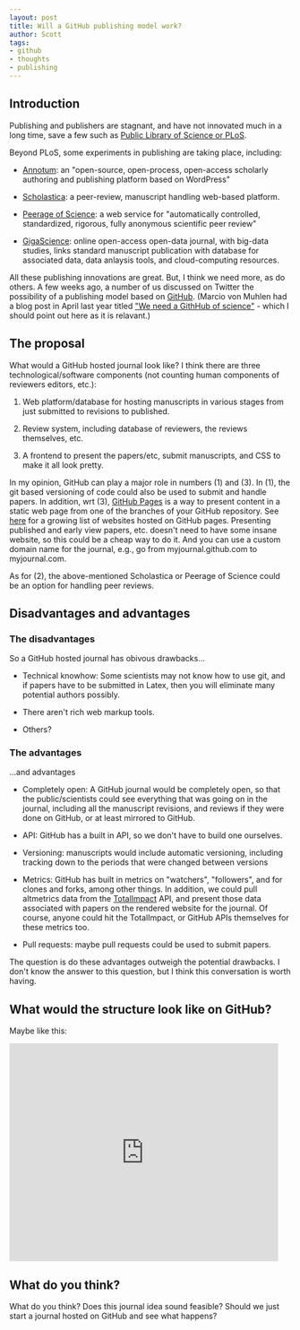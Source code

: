 ```yaml
---
layout: post
title: Will a GitHub publishing model work?
author: Scott
tags:
- github
- thoughts
- publishing
---
```





## Introduction

Publishing and publishers are stagnant, and have not innovated much in a long time, save a few such as [Public Library of Science or PLoS][plos]. 

Beyond PLoS, some experiments in publishing are taking place, including:

* [Annotum][]: an "open-source, open-process, open-access scholarly authoring and publishing platform based on WordPress"

* [Scholastica][]: a peer-review, manuscript handling web-based platform. 

* [Peerage of Science][pos]: a web service for "automatically controlled, standardized, rigorous, fully anonymous scientific peer review"

* [GigaScience][]: online open-access open-data journal, with big-data studies, links standard manuscript publication with database for associated data, data anlaysis tools, and cloud-computing resources. 

All these publishing innovations are great.  But, I think we need more, as do others.  A few weeks ago, a number of us discussed on Twitter the possibility of a publishing model based on [GitHub][].  (Marcio von Muhlen had a blog post in April last year titled ["We need a GithHub of science"][post] - which I should point out here as it is relavant.) 

## The proposal

What would a GitHub hosted journal look like?  I think there are three technological/software components (not counting human components of reviewers editors, etc.):

1. Web platform/database for hosting manuscripts in various stages from just submitted to revisions to published.  

2. Review system, including database of reviewers, the reviews themselves, etc.

3. A frontend to present the papers/etc, submit manuscripts, and CSS to make it all look pretty. 

In my opinion, GitHub can play a major role in numbers (1) and (3).  In (1), the git based versioning of code could also be used to submit and handle papers.  In addition, wrt (3), [GitHub Pages][ghpages] is a way to present content in a static web page from one of the branches of your GitHub repository.  See [here][] for a growing list of websites hosted on GitHub pages.  Presenting published and early view papers, etc. doesn't need to have some insane website, so this could be a cheap way to do it. And you can use a custom domain name for the journal, e.g., go from myjournal.github.com to myjournal.com.  

As for (2), the above-mentioned Scholastica or Peerage of Science could be an option for handling peer reviews.  

## Disadvantages and advantages

### The disadvantages
So a GitHub hosted journal has obivous drawbacks...

* Technical knowhow: Some scientists may not know how to use git, and if papers have to be submitted in Latex, then you will eliminate many potential authors possibly.

* There aren't rich web markup tools. 

* Others?

### The advantages
...and advantages

* Completely open: A GitHub journal would be completely open, so that the public/scientists could see everything that was going on in the journal, including all the manuscript revisions, and reviews if they were done on GitHub, or at least mirrored to GitHub. 

* API: GitHub has a built in API, so we don't have to build one ourselves. 

* Versioning: manuscripts would include automatic versioning, including tracking down to the periods that were changed between versions

* Metrics: GitHub has built in metrics on "watchers", "followers", and for clones and forks, among other things. In addition, we could pull altmetrics data from the [TotalImpact][] API, and present those data associated with papers on the rendered website for the journal. Of course, anyone could hit the TotalImpact, or GitHub APIs themselves for these metrics too. 

* Pull requests: maybe pull requests could be used to submit papers.  

The question is do these advantages outweigh the potential drawbacks.  I don't know the answer to this question, but I think this conversation is worth having. 

## What would the structure look like on GitHub?
Maybe like this:

<iframe src="https://docs.google.com/presentation/embed?id=1J7DSxk0H90NVcRvPhug4UYcH_pCngMWO7-aIeqAxIeA&start=false&loop=false&delayms=3000" frameborder="0" width="480" height="389" allowfullscreen="true" webkitallowfullscreen="true"></iframe>

## What do you think?

What do you think?  Does this journal idea sound feasible? Should we just start a journal hosted on GitHub and see what happens?


[plos]: http://www.plos.org/publications/journals/
[Annotum]: http://annotum.org/ 
[Scholastica]: http://scholasticahq.com/
[pos]: http://www.peerageofscience.org/
[GigaScience]: http://www.gigasciencejournal.com/
[post]: http://marciovm.com/i-want-a-github-of-science/index.html
[GitHub]: https://github.com/
[ghpages]: http://pages.github.com/ 
[here]: https://github.com/mojombo/jekyll/wiki/sites
[TotalImpact]: http://totalimpact.org/
